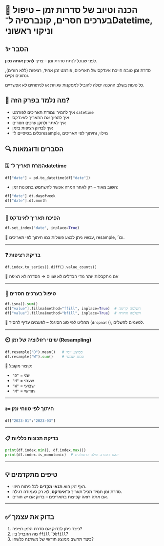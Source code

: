 # 📘 הכנה וטיוב של סדרות זמן – טיפול בערכים חסרים, קונברסיה ל־Datetime, וניקוי ראשוני

## ✨ הסבר
לפני שנוכל לנתח סדרת זמן – צריך **להכין אותה נכון**. 

סדרת זמן טובה חייבת אינדקס של תאריכים, פורמט זמן אחיד, רציפות (ללא חורים), ונתונים נקיים. 

כל טעות בשלב ההכנה יכולה להוביל למסקנות שגויות או לניתוחים לא אפשריים.

## 🧠 מה נלמד בפרק הזה?
- איך להמיר עמודת תאריכים לפורמט `datetime`
- איך להפוך את התאריך לאינדקס
- איך לאתר ולתקן ערכים חסרים
- איך לבדוק רציפות בזמן
- כלים בסיסיים ל־resample, מילוי, וחיתוך לפי תאריכים

## 🔍 הסברים ודוגמאות

### 🗓️ המרת תאריך ל־datetime

```python
df["date"] = pd.to_datetime(df["date"])
````

* חשוב מאוד – רק לאחר המרה אפשר להשתמש בתכונות זמן:

```python
df["date"].dt.dayofweek
df["date"].dt.month
```

---

### 📌 הפיכת תאריך לאינדקס

```python
df.set_index("date", inplace=True)
```

🔁 עכשיו ניתן לבצע פעולות כמו חיתוך לפי תאריכים, resample, וכו׳.

---

### ❓ בדיקת רציפות

```python
df.index.to_series().diff().value_counts()
```

📌 אם מתקבלות יותר מדי הבדלים לא שווים → הסדרה לא רציפה

---

### 🧼 טיפול בערכים חסרים

```python
df.isna().sum()
df["value"].fillna(method="ffill", inplace=True)  # השלמה קדימה
df["value"].fillna(method="bfill", inplace=True)  # השלמה אחורה
```

🧠 תחליט לפי סוג הסיגנל – לפעמים עדיף להסיר (`dropna()`), לפעמים להשלים.

---

### ⏲️ שינוי רזולוציה של זמן (Resampling)

```python
df.resample("D").mean()   # ממוצע יומי
df.resample("W").sum()    # סכום שבועי
```

📌 קיצור מקובל:

* `"D"` = יומי
* `"H"` = שעתי
* `"W"` = שבועי
* `"M"` = חודשי

---

### ✂️ חיתוך לפי טווחי זמן

```python
df["2023-01":"2023-03"]
```

---

### 📋 בדיקת תכונות כלליות

```python
print(df.index.min(), df.index.max())
print(df.index.is_monotonic)  # האם הסדרה עולה כרונולוגית
```

---

## 💡 טיפים מתקדמים

* רצף זמן הוא **תנאי מקדים** לכל ניתוח חיזוי.
* סדרת זמן תמיד תכיל תאריך **כ־אינדקס**, לא רק כעמודה רגילה.
* אם אתה רואה קפיצות בתאריכים – בדוק אם יש חורים.

---

## ✅ בדוק את עצמך

1. כיצד ניתן לבדוק אם סדרת הזמן רציפה?
2. מה ההבדל בין `ffill` ל־`bfill`?
3. כיצד תחשב ממוצע חודשי של משתנה כלשהו?
